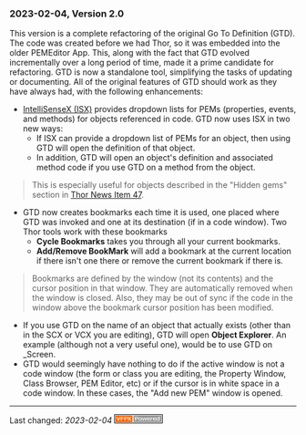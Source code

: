 
### 2023-02-04, Version 2.0 ###

This version is a complete refactoring of the original Go To Definition (GTD). The code was created before we had Thor, so it was embedded into the older PEMEditor App. This, along with the fact that GTD evolved incrementally over a long period of time, made it a prime candidate for refactoring. GTD is now a standalone tool, simplifying the tasks of updating or documenting. All of the original features of GTD should work as they have always had, with the following enhancements:

*  [IntelliSenseX (ISX)](https://github.com/VFPX/IntelliSenseX) provides dropdown lists for PEMs (properties, events, and methods) for objects referenced in code.  GTD now uses ISX in two new ways:
    * If ISX can provide a dropdown list of PEMs for an object, then using GTD will open the definition of that object.  
    * In addition, GTD will open an object's definition and associated method code if you use GTD on a method from the object.  
        
> This is especially useful for objects described in the "Hidden gems" section in [Thor News Item 47](https://github.com/VFPX/Thor/blob/master/Docs/NewsItems/Item_47.md).


* GTD now creates bookmarks each time it is used, one placed where GTD was invoked and one at its destination (if in a code window).  Two Thor tools work with these bookmarks
    * **Cycle Bookmarks** takes you through all your current bookmarks.
    * **Add/Remove BookMark** will add a bookmark at the current location if there isn't one there or remove the current bookmark if there is.
    
> Bookmarks are defined by the window (not its contents) and the cursor position in that window.  They are automatically removed when the window is closed.  Also, they may be out of sync if the code in the window above the bookmark cursor position has been modified.

* If you use GTD on the name of an object that actually exists (other than in the SCX or VCX you are editing), GTD will open **Object Explorer**. An example (although not a very useful one), would be to use GTD on _Screen.
* GTD would seemingly have nothing to do if the active window is not a code window (the  form or class you are editing, the Property Window, Class Browser, PEM Editor, etc) or if the cursor is in white space in a code window.  In these cases, the "Add new PEM" window is opened.
--- 
Last changed: _2023-02-04_ ![Picture](./documents/Images/vfpxpoweredby_alternative.gif)

